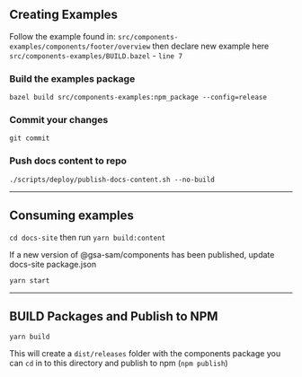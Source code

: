 ## Creating Examples

Follow the example found in:
`src/components-examples/components/footer/overview`
then declare new example here
`src/components-examples/BUILD.bazel` - `line 7`

### Build the examples package
`bazel build src/components-examples:npm_package --config=release`

### Commit your changes 
`git commit`

### Push docs content to repo
`./scripts/deploy/publish-docs-content.sh --no-build`

---

## Consuming examples
`cd docs-site` then run `yarn build:content`

If a new version of @gsa-sam/components has been published, update docs-site package.json

`yarn start`

---

## BUILD Packages and Publish to NPM

`yarn build`

This will create a `dist/releases` folder with the components package you can `cd` in to this directory and publish to npm (`npm publish`)
